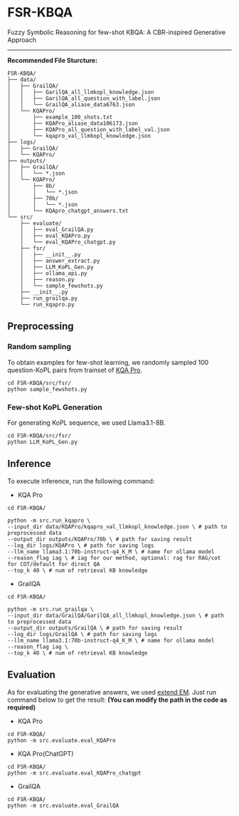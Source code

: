 # FSR-KBQA

Fuzzy Symbolic Reasoning for few-shot KBQA: A CBR-inspired Generative Approach

---

**Recommended File Sturcture:**
```
FSR-KBQA/
├── data/
│   ├── GrailQA/
│   │   ├── GarilQA_all_llmkopl_knowledge.json
│   │   ├── GarilQA_all_question_with_label.json
│   │   └── GrailQA_aliase_data6763.json
│   └── KQAPro/
│       ├── example_100_shots.txt
│       ├── KQAPro_aliase_data106173.json
│       ├── KQAPro_all_question_with_label_val.json
│       └── kqapro_val_llmkopl_knowledge.json
├── logs/
│   ├── GrailQA/
│   └── KQAPro/
├── outputs/
│   ├── GrailQA/
│   │   └── *.json
│   └── KQAPro/ 
│       ├── 8b/
│       │   └── *.json
│       ├── 70b/
│       │   └── *.json
│       └── KQApro_chatgpt_answers.txt
└── src/
    ├── evaluate/
    │   ├── eval_GrailQA.py
    │   ├── eval_KQAPro.py
    │   └── eval_KQAPro_chatgpt.py
    ├── fsr/
    │   ├── __init__.py
    │   ├── answer_extract.py
    │   ├── LLM_KoPL_Gen.py
    │   ├── ollama_api.py
    │   ├── reason.py
    │   └── sample_fewshots.py
    ├── __init__.py
    ├── run_grailqa.py
    └── run_kqapro.py
```

## Preprocessing

### Random sampling

To obtain examples for few-shot learning, we randomly sampled 100 question-KoPL pairs from trainset of [KQA Pro](https://github.com/shijx12/KQAPro_Baselines).

```
cd FSR-KBQA/src/fsr/
python sample_fewshots.py
```

### Few-shot KoPL Generation

For generating KoPL sequence, we used Llama3.1-8B.

```
cd FSR-KBQA/src/fsr/
python LLM_KoPL_Gen.py
```

## Inference

To execute inference, run the following command:

- KQA Pro
```
cd FSR-KBQA/

python -m src.run_kqapro \
--input_dir data/KQAPro/kqapro_val_llmkopl_knowledge.json \ # path to preprocessed data
--output_dir outputs/KQAPro/70b \ # path for saving result
--log_dir logs/KQAPro \ # path for saving logs
--llm_name llama3.1:70b-instruct-q4_K_M \ # name for ollama model
--reason_flag iag \ # iag for our method, optional: rag for RAG/cot for COT/default for direct QA
--top_k 40 \ # num of retrieval KB knowledge
```

- GrailQA
```
cd FSR-KBQA/

python -m src.run_grailqa \
--input_dir data/GrailQA/GarilQA_all_llmkopl_knowledge.json \ # path to preprocessed data
--output_dir outputs/GrailQA \ # path for saving result
--log_dir logs/GrailQA \ # path for saving logs
--llm_name llama3.1:70b-instruct-q4_K_M \ # name for ollama model
--reason_flag iag \
--top_k 40 \ # num of retrieval KB knowledge
```

## Evaluation

As for evaluating the generative answers, we used [extend EM](https://github.com/tan92hl/Complex-Question-Answering-Evaluation-of-GPT-family). Just run command below to get the result:
**(You can modify the path in the code as required)**

- KQA Pro
```
cd FSR-KBQA/
python -m src.evaluate.eval_KQAPro
```

- KQA Pro(ChatGPT)
```
cd FSR-KBQA/
python -m src.evaluate.eval_KQAPro_chatgpt
```

- GrailQA
```
cd FSR-KBQA/
python -m src.evaluate.eval_GrailQA
```
